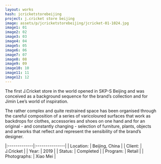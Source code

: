```yaml
---
layout: works
hash: jcricketstorebeijing
project: j.cricket store beijing
image: assets/p/jcricketstorebeijing/jcricket-01-1024.jpg
image1: 01
image2: 02
image3: 03
image4: 04
image5: 05
image6: 06
image7: 07
image8: 08
image9: 09
image10: 10
image11: 11
image12: 12
---
```


The first J.Cricket store in the world opened in SKP-S Beijing and was conceived as a background sequence for the brand’s collection and for Jimin Lee’s world of inspiration.

The rather complex and quite restrained space has been organised through the careful composition of a series of varicoloured surfaces that work as backdrops for clothes, accessories and shoes on one hand and for an original - and constantly changing - selection of furniture, plants, objects and artworks that reflect and represent the sensibility of the brand’s designer.

|:-------------|:---------------|
| Location:    | Beijing, China |
| Client:      | J.Cricket      |
| Year:        | 2019           |
| Status:      | Completed      |
| Program:     | Retail         |
| Photographs: | Xiao Mei       |
